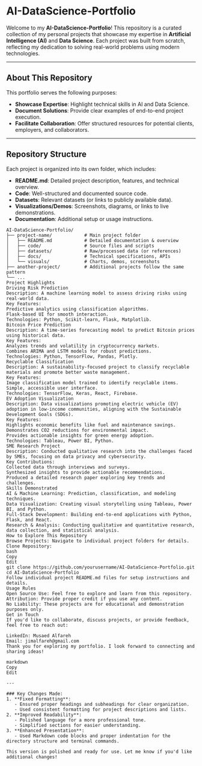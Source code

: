 # AI-DataScience-Portfolio

Welcome to my **AI-DataScience-Portfolio**! This repository is a curated collection of my personal projects that showcase my expertise in **Artificial Intelligence (AI)** and **Data Science**. Each project was built from scratch, reflecting my dedication to solving real-world problems using modern technologies.

---

## About This Repository

This portfolio serves the following purposes:
- **Showcase Expertise**: Highlight technical skills in AI and Data Science.
- **Document Solutions**: Provide clear examples of end-to-end project execution.
- **Facilitate Collaboration**: Offer structured resources for potential clients, employers, and collaborators.

---

## Repository Structure

Each project is organized into its own folder, which includes:
- **README.md**: Detailed project description, features, and technical overview.
- **Code**: Well-structured and documented source code.
- **Datasets**: Relevant datasets (or links to publicly available data).
- **Visualizations/Demos**: Screenshots, diagrams, or links to live demonstrations.
- **Documentation**: Additional setup or usage instructions.

```plaintext
AI-DataScience-Portfolio/
├── project-name/            # Main project folder
│   ├── README.md            # Detailed documentation & overview
│   ├── code/                # Source files and scripts
│   ├── datasets/            # Raw/processed data (or references)
│   ├── docs/                # Technical specifications, APIs
│   └── visuals/             # Charts, demos, screenshots
├── another-project/         # Additional projects follow the same pattern
└── ...
Project Highlights
Driving Risk Prediction
Description: A machine learning model to assess driving risks using real-world data.
Key Features:
Predictive analytics using classification algorithms.
Flask-based UI for smooth interaction.
Technologies: Python, Scikit-learn, Flask, Matplotlib.
Bitcoin Price Prediction
Description: A time-series forecasting model to predict Bitcoin prices using historical data.
Key Features:
Analyzes trends and volatility in cryptocurrency markets.
Combines ARIMA and LSTM models for robust predictions.
Technologies: Python, TensorFlow, Pandas, Plotly.
Recyclable Classification
Description: A sustainability-focused project to classify recyclable materials and promote better waste management.
Key Features:
Image classification model trained to identify recyclable items.
Simple, accessible user interface.
Technologies: TensorFlow, Keras, React, Firebase.
EV Adoption Visualization
Description: Data visualizations promoting electric vehicle (EV) adoption in low-income communities, aligning with the Sustainable Development Goals (SDGs).
Key Features:
Highlights economic benefits like fuel and maintenance savings.
Demonstrates CO2 reductions for environmental impact.
Provides actionable insights for green energy adoption.
Technologies: Tableau, Power BI, Python.
SME Research Project
Description: Conducted qualitative research into the challenges faced by SMEs, focusing on data privacy and cybersecurity.
Key Contributions:
Collected data through interviews and surveys.
Synthesized insights to provide actionable recommendations.
Produced a detailed research paper exploring key trends and challenges.
Skills Demonstrated
AI & Machine Learning: Prediction, classification, and modeling techniques.
Data Visualization: Creating visual storytelling using Tableau, Power BI, and Python.
Full-Stack Development: Building end-to-end applications with Python, Flask, and React.
Research & Analysis: Conducting qualitative and quantitative research, data collection, and statistical analysis.
How to Explore This Repository
Browse Projects: Navigate to individual project folders for details.
Clone Repository:
bash
Copy
Edit
git clone https://github.com/yourusername/AI-DataScience-Portfolio.git
cd AI-DataScience-Portfolio
Follow individual project README.md files for setup instructions and details.
Usage Rules
Open Source Use: Feel free to explore and learn from this repository.
Attribution: Provide proper credit if you use any content.
No Liability: These projects are for educational and demonstration purposes only.
Get in Touch
If you'd like to collaborate, discuss projects, or provide feedback, feel free to reach out:

LinkedIn: Musaed Alfareh
Email: jimalfareh@gmail.com
Thank you for exploring my portfolio. I look forward to connecting and sharing ideas!

markdown
Copy
Edit

---

### Key Changes Made:
1. **Fixed Formatting**:
   - Ensured proper headings and subheadings for clear organization.
   - Used consistent formatting for project descriptions and lists.
2. **Improved Readability**:
   - Polished language for a more professional tone.
   - Simplified sections for easier understanding.
3. **Enhanced Presentation**:
   - Used Markdown code blocks and proper indentation for the directory structure and terminal commands.

This version is polished and ready for use. Let me know if you'd like additional changes!







